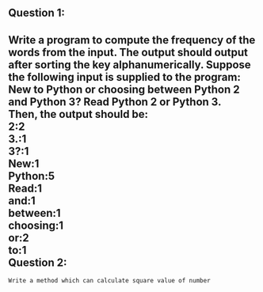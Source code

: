 Question 1:
---------------
Write a program to compute the frequency of the words from the input. The output should output after sorting the key alphanumerically. 
Suppose the following input is supplied to the program:  
New to Python or choosing between Python 2 and Python 3? Read Python 2 or Python 3.  
Then, the output should be:  
2:2  
3.:1  
3?:1  
New:1  
Python:5  
Read:1  
and:1  
between:1  
choosing:1  
or:2  
to:1  
Question 2:
-------------
    Write a method which can calculate square value of number


